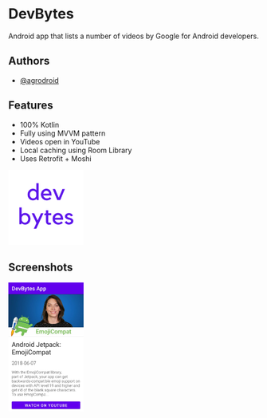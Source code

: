 # DevBytes
Android app that lists a number of videos by Google for Android developers.
## Authors

- [@agrodroid](https://github.com/agrodroid)

  
## Features

- 100% Kotlin
- Fully using MVVM pattern
- Videos open in YouTube
- Local caching using Room Library
- Uses Retrofit + Moshi

  
<img src="https://github.com/agrodroid/DevBytes/blob/new-branch/devbytes.png?raw=true" width="30%">

    
## Screenshots
<img src="https://github.com/agrodroid/DevBytes/blob/new-branch/devbytes1.jpg?raw=true" width="30%">

  
